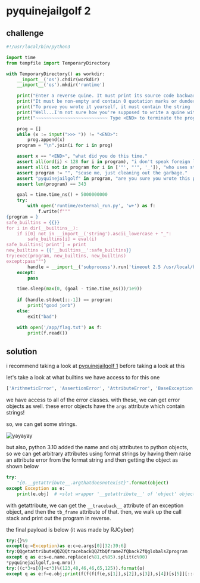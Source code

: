 # pyquinejailgolf 2

## challenge

```py
#!/usr/local/bin/python3

import time
from tempfile import TemporaryDirectory

with TemporaryDirectory() as workdir:
    __import__('os').chdir(workdir)
    __import__('os').mkdir('runtime')

    print("Enter a reverse quine. It must print its source code backwards (including any trailing newlines).")
    print("It must be non-empty and contain 0 quotation marks or dunders. All ascii btw. oh and no builtins.")
    print("To prove you wrote it yourself, it must contain the string 'pyquinejailgolf', and be ==343 chars.")
    print("Well...I'm not sure how you're supposed to write a quine without print statements. u can have em.")
    print("~~~~~~~~~~~~~~~~~~~~~~~~~~~ Type <END> to terminate the program input ~~~~~~~~~~~~~~~~~~~~~~~~~~~")

    prog = []
    while (x := input(">>> ")) != "<END>":
        prog.append(x)
    program = "\n".join(i for i in prog)

    assert x == "<END>", "what did you do this time."
    assert all(ord(i) < 128 for i in program), "i don't speak foreign languages."
    assert all(i not in program for i in ['"', "'", '_']), "who uses strings anyway? it's not like quines require strings."
    assert program != "", "scuse me, just cleaning out the garbage."
    assert "pyquinejailgolf" in program, "are you sure you wrote this program yourself?"
    assert len(program) == 343

    goal = time.time_ns() + 5000000000
    try:
        with open('runtime/external_run.py', 'w+') as f:
            f.write(f"""
{program = }
safe_builtins = {{}}
for i in dir(__builtins__):
    if i[0] not in __import__('string').ascii_lowercase + "_":
        safe_builtins[i] = eval(i)
safe_builtins['print'] = print
new_builtins = {{'__builtins__':safe_builtins}}
try:exec(program, new_builtins, new_builtins)
except:pass""")
        handle = __import__('subprocess').run('timeout 2.5 /usr/local/bin/python3 runtime/external_run.py', shell=True, capture_output=True, encoding='utf-8')
    except:
        pass

    time.sleep(max(0, (goal - time.time_ns())/1e9))
  
    if (handle.stdout[::-1]) == program:
        print("good jorb")
    else:
        exit("bad")

    with open('/app/flag.txt') as f:
        print(f.read())
```

## solution

i recommend taking a look at [pyquinejailgolf 1](../pyquinejailgolf) before taking a look at this

let's take a look at what builtins we have access to for this one

```py
['ArithmeticError', 'AssertionError', 'AttributeError', 'BaseException', 'BlockingIOError', 'BrokenPipeError', 'BufferError', 'BytesWarning', 'ChildProcessError', 'ConnectionAbortedError', 'ConnectionError', 'ConnectionRefusedError', 'ConnectionResetError', 'DeprecationWarning', 'EOFError', 'Ellipsis', 'EncodingWarning', 'EnvironmentError', 'Exception', 'False', 'FileExistsError', 'FileNotFoundError', 'FloatingPointError', 'FutureWarning', 'GeneratorExit', 'IOError', 'ImportError', 'ImportWarning', 'IndentationError', 'IndexError', 'InterruptedError', 'IsADirectoryError', 'KeyError', 'KeyboardInterrupt', 'LookupError', 'MemoryError', 'ModuleNotFoundError', 'NameError', 'None', 'NotADirectoryError', 'NotImplemented', 'NotImplementedError', 'OSError', 'OverflowError', 'PendingDeprecationWarning', 'PermissionError', 'ProcessLookupError', 'RecursionError', 'ReferenceError', 'ResourceWarning', 'RuntimeError', 'RuntimeWarning', 'StopAsyncIteration', 'StopIteration', 'SyntaxError', 'SyntaxWarning', 'SystemError', 'SystemExit', 'TabError', 'TimeoutError', 'True', 'TypeError', 'UnboundLocalError', 'UnicodeDecodeError', 'UnicodeEncodeError', 'UnicodeError', 'UnicodeTranslateError', 'UnicodeWarning', 'UserWarning', 'ValueError', 'Warning', 'ZeroDivisionError']
```

we have access to all of the error classes. with these, we can get error objects as well. these error objects have the `args` attribute which contain strings!

so, we can get some strings.

![yayayay](https://github.com/quasar098/pyjail-collection/assets/70716985/cd38798d-800f-47c3-a5c2-137b561121f5)

but also, python 3.10 added the name and obj attributes to python objects, so we can get arbitrary attributes using format strings by having them raise an attribute error from the format string and then getting the object as shown below

```py
try:
    "{0.__getattribute__.argthatdoesnotexist}".format(object)
except Exception as e:
    print(e.obj)  # <slot wrapper '__getattribute__' of 'object' objects>
```

with getattribute, we can get the `__traceback__` attribute of an exception object, and then the `tb_frame` attribute of that. then, we walk up the call stack and print out the program in reverse.

the final payload is below (it was made by RJCyber)

```py
try:{}%9
except(q:=Exception)as e:c=e.args[0][32:39:6]
try:QQgetattributeQQZQQtracebackQQZtbQframeZfQbackZfQglobalsZprogram
except q as e:s=e.name.replace(c%81,c%95).split(c%90)
*pyquinejailgolf,o=q.mro()
try:((c*3+s[0]+c*3)%(123,48,46,46,65,125)).format(o)
except q as e:f=e.obj;print(f(f(f(f(e,s[1]),s[2]),s[3]),s[4])[s[5]][::-1],end=c[1:1])
```
